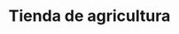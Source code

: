 ---
title: "Tienda de agricultura"
url: /dulce-nombre/tienda-de-agricultura/
shop: Landwirtschaftlich
---